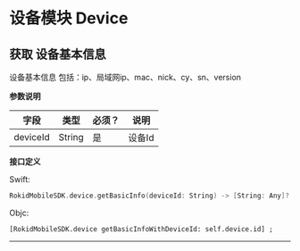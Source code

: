 # 设备模块 Device

## 获取 设备基本信息
设备基本信息 包括：ip、局域网ip、mac、nick、cy、sn、version

**参数说明**

| 字段    | 类型   | 必须？| 说明 |
| ------ | ----- | ----- | ----- |
| deviceId | String | 是 | 设备Id |

**接口定义**

Swift:

```swift
RokidMobileSDK.device.getBasicInfo(deviceId: String) -> [String: Any]?
```

Objc:

```objc
[RokidMobileSDK.device getBasicInfoWithDeviceId: self.device.id] ;
```

---


